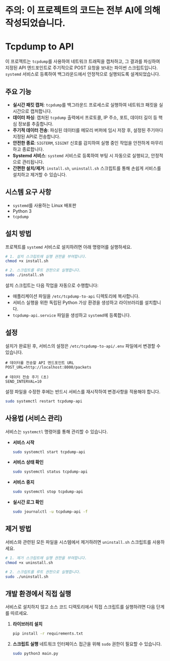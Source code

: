 # **주의: 이 프로젝트의 코드는 전부 AI에 의해 작성되었습니다.**

# Tcpdump to API

이 프로젝트는 `tcpdump`를 사용하여 네트워크 트래픽을 캡처하고, 그 결과를 파싱하여 지정된 API 엔드포인트로 주기적으로 POST 요청을 보내는 파이썬 스크립트입니다. `systemd` 서비스로 등록하여 백그라운드에서 안정적으로 실행되도록 설계되었습니다.

## 주요 기능

- **실시간 패킷 캡처**: `tcpdump`를 백그라운드 프로세스로 실행하여 네트워크 패킷을 실시간으로 캡처합니다.
- **데이터 파싱**: 캡처된 `tcpdump` 출력에서 프로토콜, IP 주소, 포트, 데이터 길이 등 핵심 정보를 추출합니다.
- **주기적 데이터 전송**: 파싱된 데이터를 메모리 버퍼에 임시 저장 후, 설정된 주기마다 지정된 API로 전송합니다.
- **안전한 종료**: `SIGTERM`, `SIGINT` 신호를 감지하여 실행 중인 작업을 안전하게 마무리하고 종료합니다.
- **Systemd 서비스**: `systemd` 서비스로 등록하여 부팅 시 자동으로 실행되고, 안정적으로 관리됩니다.
- **간편한 설치/제거**: `install.sh`, `uninstall.sh` 스크립트를 통해 손쉽게 서비스를 설치하고 제거할 수 있습니다.

## 시스템 요구 사항

- `systemd`를 사용하는 Linux 배포판
- Python 3
- `tcpdump`

## 설치 방법

프로젝트를 `systemd` 서비스로 설치하려면 아래 명령어를 실행하세요.

```bash
# 1. 설치 스크립트에 실행 권한을 부여합니다.
chmod +x install.sh

# 2. 스크립트를 루트 권한으로 실행합니다.
sudo ./install.sh
```

설치 스크립트는 다음 작업을 자동으로 수행합니다:
- 애플리케이션 파일을 `/etc/tcpdump-to-api` 디렉토리에 복사합니다.
- 서비스 실행을 위한 독립된 Python 가상 환경을 생성하고 라이브러리를 설치합니다.
- `tcpdump-api.service` 파일을 생성하고 `systemd`에 등록합니다.

## 설정

설치가 완료된 후, 서비스의 설정은 `/etc/tcpdump-to-api/.env` 파일에서 변경할 수 있습니다.

```
# 데이터를 전송할 API 엔드포인트 URL
POST_URL=http://localhost:8000/packets

# 데이터 전송 주기 (초)
SEND_INTERVAL=10
```

설정 파일을 수정한 후에는 반드시 서비스를 재시작하여 변경사항을 적용해야 합니다.

```bash
sudo systemctl restart tcpdump-api
```

## 사용법 (서비스 관리)

서비스는 `systemctl` 명령어를 통해 관리할 수 있습니다.

- **서비스 시작**
  ```bash
  sudo systemctl start tcpdump-api
  ```

- **서비스 상태 확인**
  ```bash
  sudo systemctl status tcpdump-api
  ```

- **서비스 중지**
  ```bash
  sudo systemctl stop tcpdump-api
  ```

- **실시간 로그 확인**
  ```bash
  sudo journalctl -u tcpdump-api -f
  ```

## 제거 방법

서비스와 관련된 모든 파일을 시스템에서 제거하려면 `uninstall.sh` 스크립트를 사용하세요.

```bash
# 1. 제거 스크립트에 실행 권한을 부여합니다.
chmod +x uninstall.sh

# 2. 스크립트를 루트 권한으로 실행합니다.
sudo ./uninstall.sh
```

## 개발 환경에서 직접 실행

서비스로 설치하지 않고 소스 코드 디렉토리에서 직접 스크립트를 실행하려면 다음 단계를 따르세요.

1.  **라이브러리 설치**
    ```bash
    pip install -r requirements.txt
    ```

2.  **스크립트 실행**
    네트워크 인터페이스 접근을 위해 `sudo` 권한이 필요할 수 있습니다.
    ```bash
    sudo python3 main.py
    ```
